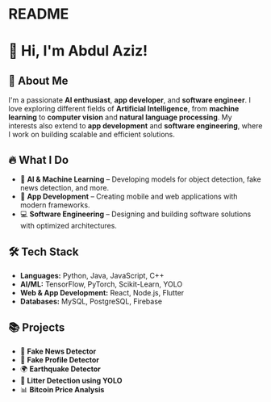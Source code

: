 # README


# 👋 Hi, I'm Abdul Aziz!  

## 🚀 About Me  
I'm a passionate **AI enthusiast**, **app developer**, and **software engineer**. I love exploring different fields of **Artificial Intelligence**, from **machine learning** to **computer vision** and **natural language processing**. My interests also extend to **app development** and **software engineering**, where I work on building scalable and efficient solutions.  

## 🔥 What I Do  
- 🤖 **AI & Machine Learning** – Developing models for object detection, fake news detection, and more.  
- 📱 **App Development** – Creating mobile and web applications with modern frameworks.  
- 💻 **Software Engineering** – Designing and building software solutions with optimized architectures.  

## 🛠️ Tech Stack  
- **Languages:** Python, Java, JavaScript, C++  
- **AI/ML:** TensorFlow, PyTorch, Scikit-Learn, YOLO  
- **Web & App Development:** React, Node.js, Flutter  
- **Databases:** MySQL, PostgreSQL, Firebase  

## 📚 Projects  
- 📰 **Fake News Detector**  
- 👤 **Fake Profile Detector**  
- 🌍 **Earthquake Detector**  
- 🚗 **Litter Detection using YOLO**  
- 📊 **Bitcoin Price Analysis**  
